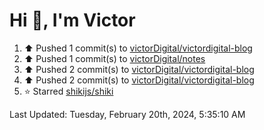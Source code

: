 <h1>Hi 👋, I'm Victor </h1>

<!--RECENT_ACTIVITY:start-->
1. ⬆️ Pushed 1 commit(s) to [victorDigital/victordigital-blog](https://github.com/victorDigital/victordigital-blog)<br>
2. ⬆️ Pushed 1 commit(s) to [victorDigital/notes](https://github.com/victorDigital/notes)<br>
3. ⬆️ Pushed 2 commit(s) to [victorDigital/victordigital-blog](https://github.com/victorDigital/victordigital-blog)<br>
4. ⬆️ Pushed 2 commit(s) to [victorDigital/victordigital-blog](https://github.com/victorDigital/victordigital-blog)<br>
5. ⭐ Starred [shikijs/shiki](https://github.com/shikijs/shiki)<br>
<!--RECENT_ACTIVITY:end-->

<!--RECENT_ACTIVITY:last_update-->
Last Updated: Tuesday, February 20th, 2024, 5:35:10 AM
<!--RECENT_ACTIVITY:last_update_end-->
